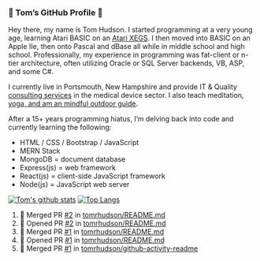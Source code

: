 ### 👋 Tom’s GitHub Profile 👋

Hey there, my name is Tom Hudson. I started programming at a very young age, learning Atari BASIC on an [Atari XEGS](https://en.wikipedia.org/wiki/Atari_XEGS). I then moved into BASIC on an Apple IIe, then onto Pascal and dBase all while in middle school and high school. Professionally, my experience in programming was fat-client or n-tier architecture, often utilizing Oracle or SQL Server backends, VB, ASP, and some C#.


I currently live in Portsmouth, New Hampshire and provide IT & Quality [consulting services](https://www.linkedin.com/in/hudsonthomas/) in the medical device sector. I also teach meditation, [yoga, and am an mindful outdoor guide](https://tom-hudson.com).

After a 15+ years programming hiatus, I’m delving back into code and currently learning the following:

- HTML / CSS / Bootstrap / JavaScript
- MERN Stack
- MongoDB = document database
- Express(js) = web framework
- React(js) = client-side JavaScript framework
- Node(js) = JavaScript web server

[![Tom's github stats](https://github-readme-stats.vercel.app/api?username=tomrhudson&count_private=true?theme=dark)](https://github.com/anuraghazra/github-readme-stats)
[![Top Langs](https://github-readme-stats.vercel.app/api/top-langs/?username=tomrhudson&layout=compact)](https://github.com/anuraghazra/github-readme-stats)

<!--START_SECTION:activity-->
1. 🎉 Merged PR [#2](https://github.com//tomrhudson/README.md/pull/2) in [tomrhudson/README.md](https://github.com//tomrhudson/README.md)
2. 💪 Opened PR [#2](https://github.com//tomrhudson/README.md/pull/2) in [tomrhudson/README.md](https://github.com//tomrhudson/README.md)
3. 🎉 Merged PR [#1](https://github.com//tomrhudson/README.md/pull/1) in [tomrhudson/README.md](https://github.com//tomrhudson/README.md)
4. 💪 Opened PR [#1](https://github.com//tomrhudson/README.md/pull/1) in [tomrhudson/README.md](https://github.com//tomrhudson/README.md)
5. 🎉 Merged PR [#1](https://github.com//tomrhudson/github-activity-readme/pull/1) in [tomrhudson/github-activity-readme](https://github.com//tomrhudson/github-activity-readme)
<!--END_SECTION:activity-->
